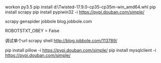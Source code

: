 workon py3.5
pip install d:\Twisted-17.9.0-cp35-cp35m-win_amd64.whl
pip install  scrapy
pip install pypiwin32 -i https://pypi.douban.com/simple/

scrapy genspider jobbole blog.jobbole.com

ROBOTSTXT_OBEY = False

调试单个url
scrapy shell http://blog.jobbole.com/113789/

pip install pillow -i https://pypi.douban.com/simple/
pip install mysqlclient -i https://pypi.douban.com/simple/
